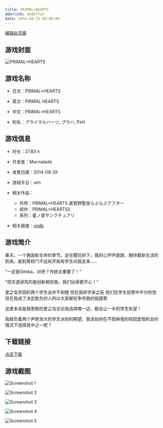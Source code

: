```yaml
---
title: PRIMAL×HEARTS
abbrlink: abd57fa2
date: 2014-08-29 00:00:00
---
```

[编辑此页面](https://github.com/ACG-3/ADV3-source/blob/main/source/_posts/PRIMAL%C3%97HEARTS.md)

## 游戏封面

![PRIMAL×HEARTS](https://pan.timero.xyz/d/onedrive/img_lib_001/PRIMAL%C3%97HEARTS_cover.avif)


## 游戏名称

- 日文：PRIMAL×HEARTS
- 英文：PRIMAL HEARTS
- 中文：PRIMAL×HEARTS

- 别名：プライマルハーツ, プラハ, PxH


## 游戏信息

- 时长：27.83 h
- 开发者：Marmalade
- 发售日期：2014-08-29
- 游戏平台：win
- 相关作品：
   - 外传：PRIMAL×HEARTS 倉賀野聖良らぶらぶアフター
   - 续作：PRIMAL×HEARTS2
   - 系列：星ノ音サンクチュアリ

- 相关链接：[vndb](https://vndb.org/v14887)


## 游戏简介

春天，一个邂逅新生命的季节。走在樱花树下，我的心怦怦直跳，期待着新生活的到来。直到离校门不远处开始有学生向我走来......

"一定是Gekka，对吧？传统太重要了！"

"但天道讲究的是创新相信我，我们玩得更开心！"

爱之岛学园的两个学生会并不和睦 但在我转学来之前 他们在学生投票中平分秋色现在我成了决定胜负的人所以大家都在争夺我的摇摆票

这里本该是我葱郁的爱之岛无论我选择哪一边，都会让一半的学生失望！

我肩负着两个声势浩大的学生派别的期望，我该如何在不毁掉我的校园爱情机会的情况下选择其中之一呢？




## 下载链接

[点击下载](https://pan.timero.xyz/onedrive/adv_lib_001/PRIMAL%C3%97HEARTS)


## 游戏截图


![Screenshot 1](https://pan.timero.xyz/d/onedrive/img_lib_001/PRIMAL%C3%97HEARTS_Screenshot_1.avif)

![Screenshot 2](https://pan.timero.xyz/d/onedrive/img_lib_001/PRIMAL%C3%97HEARTS_Screenshot_2.avif)

![Screenshot 3](https://pan.timero.xyz/d/onedrive/img_lib_001/PRIMAL%C3%97HEARTS_Screenshot_3.avif)

![Screenshot 4](https://pan.timero.xyz/d/onedrive/img_lib_001/PRIMAL%C3%97HEARTS_Screenshot_4.avif)

![Screenshot 5](https://pan.timero.xyz/d/onedrive/img_lib_001/PRIMAL%C3%97HEARTS_Screenshot_5.avif)

